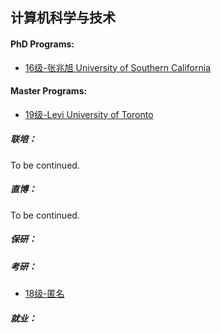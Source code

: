 ## 计算机科学与技术

#### PhD Programs:

  - [16级-张兆旭 University of Southern California](grad-application/computer-science-and-technology/[US]-16-zhangzhaoxu.md)

#### Master Programs:

  - [19级-Levi University of Toronto](grad-application/computer-science-and-technology/[CA]-19-Levi.md)

##### 联培：

To be continued.

##### 直博：

To be continued.

##### 保研：

##### 考研：

- [18级-匿名](grad-application/computer-science-and-technology/[CN]-18-anonymous.md)

##### 就业：
